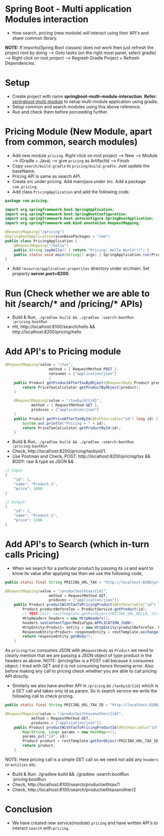 # Spring Boot - Multi application Modules interaction
- How search, pricing (new module) will interact using their API's and share common library.

**NOTE:** If imports(Spring Boot classes) does not work then just refresh the project root by doing --> Goto tasks (on the right most panel, select gradle) --> Right click on root project --> Regresh Gradle Project + Refresh Dependencies.

# Setup
- Create project with name **springboot-multi-module-interaction**.
**Refer:** [springboot-multi-module](https://github.com/Amarnath510/springboot_multi_module) to setup multi module application using gradle.
- Setup common and search modules using this above reference.
- Run and check them before porceeding further.

# Pricing Module (New Module, apart from common, search modules)
- Add new module `pricing`. 
  Right click on root project --> New --> Module --> (Gradle + Java) --> give `pricing` as ArtifactId --> Finish
- Copy `search/build.gradle` to `pricing/build.gradle`. Just update the baseName.
- Pricing API is same as search API.
- Create src under pricing. Add main/java under src. Add a package `com.pricing`.
- Add class `PricingApplication` and add the following code.
```java
package com.pricing;

import org.springframework.boot.SpringApplication;
import org.springframework.boot.SpringBootConfiguration;
import org.springframework.boot.autoconfigure.SpringBootApplication;
import org.springframework.web.bind.annotation.RequestMapping;

@RequestMapping("/pricing")
@SpringBootApplication(scanBasePackages = "com")
public class PricingApplication {
    @RequestMapping("/hello")
    public String sayHello() { return "Pricing: Hello World!!!"; }
    public static void main(String[] args) { SpringApplication.run(PricingApplication.class, args); }
}
```
- Add `resource/application.properites` directory under src/main. Set property **server.port=8200**.

# Run (Check whether we are able to hit /search/* and /pricing/* APIs)
- Build & Run, `./gradlew build && ./gradlew :search:bootRun :pricing:bootRun`
- Hit, http://localhost:8100/search/hello && http://localhost:8200/pricing/hello

# Add API's to Pricing module
```java
@RequestMapping(value = "/tax",
                    method = { RequestMethod.POST },
                    consumes = {"application/json"}
                    )
    public Product getProductAfterTaxByObject(@RequestBody Product product) {
        return PriceTaxCalculator.getProductByObject(product);
    }

    @RequestMapping(value = "/taxbyid/{id}",
            method = { RequestMethod.GET },
            produces = {"application/json"}
    )
    public Product getPriceAfterTaxById(@PathVariable("id") long id) {
        System.out.println("Pricing = " + id);
        return PriceTaxCalculator.getProductById(id);
    }
```
- Build & Run, `./gradlew build && ./gradlew :search:bootRun :pricing:bootRun`
- Check, http://localhost:8200/pricing/taxbyid/1.
- Use Postman and Check, POST: http://localhost:8200/pricing/tax && BODY: raw & type as JSON && 
```java
// Input
{
    "id": 1,
    "name": "Product-1",
    "price": 1000
}

// Output:
{
    "id": 1,
    "name": "Product-1",
    "price": 1180
}
```

# Add API's to Search (which in-turn calls Pricing)
- When we search for a particular product by passing its `id` and want to know its value after applying tax then we use the following code,
```java
public static final String PRICING_URL_TAX = "http://localhost:8200/pricing/tax";

@RequestMapping(value = "/productwithtax/{id}",
                    method = RequestMethod.GET,
                    produces = {"application/json"})
    public Product productWithTaxToPricingProduct(@PathVariable("id") long id) {
        Product productBeforeTax = ProductService.getProduct(id);
        // TEST Call: restTemplate.getForObject(PRICING_URL_HELLO, String.class);
        HttpHeaders headers = new HttpHeaders();
        headers.setContentType(MediaType.APPLICATION_JSON);
        HttpEntity<Product> entity = new HttpEntity(productBeforeTax, headers);
        ResponseEntity<Product> responseEntity = restTemplate.exchange(PRICING_URL_TAX, HttpMethod.POST, entity, Product.class);
        return responseEntity.getBody();
    }
```
As `pricing/tax` consumes JSON with `@RequestBody` as `Product` we need to clearly mention that we are passing a JSON object of type product in the headers as above.
NOTE: /pricing/tax is a POST call because it consumes object. I tried with GET and it is not consuming hence throwing error. Also before making any call to pricing check whether you are able to call pricing API directly.

- Similarly we also have another API in `/pricing` as `/taxbyid/{id}` which is a GET call and takes only id as param. So in search service we write the following call to check pricing.
```java
public static final String PRICING_URL_TAX_ID = "http://localhost:8200/pricing/taxbyid/{id}";

@RequestMapping(value = "/productwithtaxanother/{id}",
            method = RequestMethod.GET,
            produces = {"application/json"})
    public Product productWithTaxToPricingProductId(@PathVariable("id") long id) {
        Map<String, Long> params = new HashMap<>();
        params.put("id", id);
        Product product = restTemplate.getForObject(PRICING_URL_TAX_ID, Product.class, params);
        return product;
    }
```
NOTE: Here pricing call is a simple GET call so we need not add any `headers` or `entities` etc.
- Build & Run: ./gradlew build && ./gradlew :search:bootRun :pricing:bootRun
- Check, http://localhost:8100/search/productwithtax/1
- Check, http://localhost:8100/search/productwithtaxanother/2

# Conclusion
- We have created new service(module) `pricing` and have written API's to interact `search` with `pricing`.